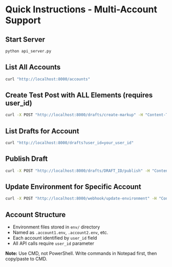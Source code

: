 # Quick Instructions - Multi-Account Support

## Start Server
```cmd
python api_server.py
```

## List All Accounts
```cmd
curl "http://localhost:8000/accounts"
```

## Create Test Post with ALL Elements (requires user_id)
```cmd
curl -X POST "http://localhost:8000/drafts/create-markup" -H "Content-Type: application/json" -d "{\"user_id\": \"your_user_id\", \"title\": \"Complete Test\", \"markup_content\": \"Title:: Main Heading | Subtitle:: Secondary Heading | H1:: Custom H1 | H2:: Custom H2 | H3:: Custom H3 | H4:: Custom H4 | H5:: Custom H5 | H6:: Custom H6 | Text:: Regular paragraph with **bold**, *italic*, ~~strikethrough~~, `inline code`, and [link](https://example.com) | Quote:: This is a block quote | PullQuote:: This is an emphasized pull quote | List:: • First item • Second item • Third item | NumberList:: 1. First numbered 1. Second numbered 1. Third numbered | Code:: python | def hello(): print('Hello World') | Rule:: | Button:: Click Here -> https://example.com | Subscribe:: Join Newsletter | Share:: Share This | Comment:: Leave Comment | SubscribeWidget:: Get Updates >> Subscribe for weekly insights | LaTeX:: E = mc^2 | Break::\"}"
```

## List Drafts for Account
```cmd
curl "http://localhost:8000/drafts?user_id=your_user_id"
```

## Publish Draft
```cmd
curl -X POST "http://localhost:8000/drafts/DRAFT_ID/publish" -H "Content-Type: application/json" -d "{\"user_id\": \"your_user_id\", \"draft_id\": DRAFT_ID, \"send_email\": false, \"audience\": \"everyone\"}"
```

## Update Environment for Specific Account
```cmd
curl -X POST "http://localhost:8000/webhook/update-environment" -H "Content-Type: application/json" -d "{\"user_id\": \"your_user_id\", \"publication_url\": \"https://yourpub.substack.com\", \"sid\": \"cookie_value\", \"substack_sid\": \"cookie_value\", \"substack_lli\": \"cookie_value\"}"
```

## Account Structure
- Environment files stored in `env/` directory
- Named as `.account1.env`, `.account2.env`, etc.
- Each account identified by `user_id` field
- All API calls require `user_id` parameter

**Note:** Use CMD, not PowerShell. Write commands in Notepad first, then copy/paste to CMD.